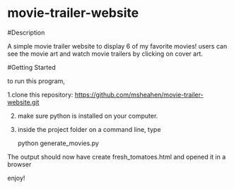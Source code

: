 # movie-trailer-website

#Description

A simple movie trailer website to display 6 of my favorite movies! users can see the movie art and watch movie trailers by clicking on cover art.

#Getting Started

to run this program,

1.clone this repository: https://github.com/msheahen/movie-trailer-website.git

2. make sure python is installed on your computer.

3. inside the project folder on a command line,  type

	python generate_movies.py
	
The output should now have create fresh_tomatoes.html and opened it in a browser

enjoy!
